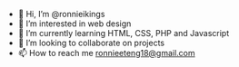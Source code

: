 - 👋 Hi, I’m @ronnieikings
- 👀 I’m interested in web design
- 🌱 I’m currently learning HTML, CSS, PHP and Javascript
- 💞️ I’m looking to collaborate on projects 
- 📫 How to reach me ronnieeteng18@gmail.com

<!---
ronnieikings/ronnieikings is a ✨ special ✨ repository because its `README.md` (this file) appears on your GitHub profile.
You can click the Preview link to take a look at your changes.
--->
